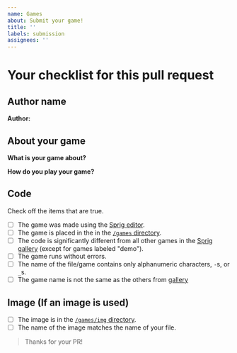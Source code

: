 ```yaml
---
name: Games
about: Submit your game!
title: ''
labels: submission
assignees: ''
---
```


# Your checklist for this pull request

## Author name

**Author:**

<!-- A name or nickname that you want to appear as the author of the game -->

## About your game

**What is your game about?**

<!-- Example: Pushing boxes to the goal. (from [Sokoban Plus](https://sprig.hackclub.com/gallery/sokoban_plus)) -->

**How do you play your game?**

<!-- Example: Press WASD to move, J to restart and K to toggle trails, Get A boxes (cyan) to A goals (green), Get B boxes (magenta) to B goals (red), Get normal boxes (gray) to either goal. (from [Sokoban plus](https://sprig.hackclub.com/gallery/sokoban_plus)) -->

## Code
Check off the items that are true. <!-- Put a `x` in the  `[ ]`. Example: `[x] The game was made...` -->
- [ ] The game was made using the [Sprig editor](https://sprig.hackclub.com/editor).
- [ ] The game is placed in the in the [`/games` directory](https://github.com/hackclub/sprig/tree/main/games).
- [ ] The code is significantly different from all other games in the [Sprig gallery](https://sprig.hackclub.com/gallery) (except for games labeled "demo").
- [ ] The game runs without errors. 
- [ ] The name of the file/game contains only alphanumeric characters, `-`s, or `_`s.
- [ ] The game name is not the same as the others from [gallery](https://sprig.hackclub.com/gallery)

## Image (If an image is used)

- [ ] The image is in the [`/games/img` directory](https://github.com/hackclub/sprig/tree/main/games/img).
- [ ] The name of the image matches the name of your file. <!-- Example: `sokoban_plus.js` -> `sokoban_plus.png`. -->

> Thanks for your PR!
